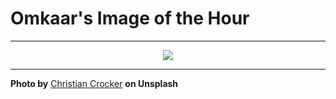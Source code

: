# Omkaar's Image of the Hour

---

<div align="center">

<a href="https://unsplash.com/photos/woman-photographs-the-mountains-and-lake-view-fo-W53Q2h38">
  <img src="https://images.unsplash.com/photo-1750173588085-895136c6e0a5?crop=entropy&cs=tinysrgb&fit=max&fm=jpg&ixid=M3w3NjA2Nzh8MHwxfHJhbmRvbXx8fHx8fHx8fDE3NTE2Mzc2MDB8&ixlib=rb-4.1.0&q=80&w=1080" style="max-width:100%; height:auto;">
</a>



</div>

---

**Photo by** [Christian Crocker](https://unsplash.com/@christiancrocker) **on Unsplash**
